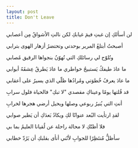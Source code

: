 ```yaml
---
layout: post
title: Don't Leave
---
```


لن أسألكِ إن غبتِ فيمَ غيابكِ  لكن نالتِ الأشواقُ مِن أعصابي

أصبحتُ أبتلعُ  المرير بوحدتي  وتحتضرُ أزهار الهوى بترابي

وتُلوّح لي رسائلكِ التي  تُهوّنُ بنجواها الرقيق مُصابي

ما عادَ طيفكُ يَستبيحُ خواطري  ما عادَ يَطرقُ عِشقَهُ أبوابي

ما عادَ يعرفُ خُطوَتي ومُرادُها  ظلّي الذي يسيرُ على أعقابي

قد قُلتها يومًا وعيناكِ مقصدي  "لا تبكِ" فالحياة فلول سرابِ

أنتِ التي يُنيرُ ربوعي وصلها  ويحيل أرضي هجرها لخرابِ

لقدِ ارتأيت البُعد عنوانًا لكِ  ويكادُ بَعدَكِ أن يَطير صوابي

فلا أظنّكِ لا محالة راحلة  عن لُقيانا العليمُ بما بي

سأظلُّ مُنتَظِرًا للجوابِ لأنّني  أنأى بقلبكِ أن يَرُدّ خطابي
